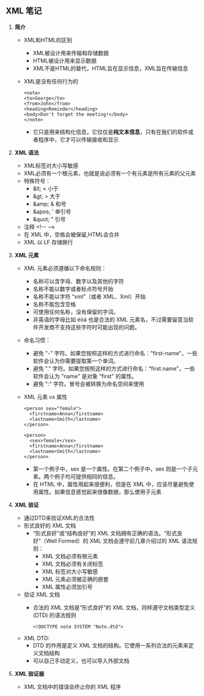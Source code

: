 ## XML 笔记

1. **简介**

     * XML和HTML的区别
       * XML被设计用来传输和存储数据
       * HTML被设计用来显示数据
       * XML不是HTML的替代，HTML旨在显示信息，XML旨在传输信息
     * XML是没有任何行为的

        ```
        <note>
        <to>George</to>
        <from>John</from>
        <heading>Reminder</heading>
        <body>Don't forget the meeting!</body>
        </note>
        ```
       * 它只是用来结构化信息，它仅仅是**纯文本信息**，只有在我们的软件或者程序中，它才可以传输接收和显示

2. **XML 语法**

      * XML标签对大小写敏感
      * XML必须有一个根元素，也就是说必须有一个有元素是所有元素的父元素
      * 特殊符号：
        * \&lt;	<	小于
        * \&gt;	>	大于
        * \&amp;	&	和号
        * \&apos;	'	单引号
        * \&quot;	"	引号
      * 注释 \<!-- -->
      * 在 XML 中，空格会被保留,HTML会合并
      * XML 以 LF 存储换行

3. **XML 元素**

      * XML 元素必须遵循以下命名规则：
        * 名称可以含字母、数字以及其他的字符
        * 名称不能以数字或者标点符号开始
        * 名称不能以字符 “xml”（或者 XML、Xml）开始
        * 名称不能包含空格
        * 可使用任何名称，没有保留的字词。
        * 非英语的字母比如 éòá 也是合法的 XML 元素名，不过需要留意当软件开发商不支持这些字符时可能出现的问题。
      * 命名习惯：
        * 避免 "-" 字符。如果您按照这样的方式进行命名："first-name"，一些软件会认为你需要提取第一个单词。
        * 避免 "." 字符。如果您按照这样的方式进行命名："first.name"，一些软件会认为 "name" 是对象 "first" 的属性。
        * 避免 ":" 字符。冒号会被转换为命名空间来使用
      * XML 元素 vs 属性

        ```
        <person sex="female">
          <firstname>Anna</firstname>
          <lastname>Smith</lastname>
        </person>

        <person>
          <sex>female</sex>
          <firstname>Anna</firstname>
          <lastname>Smith</lastname>
        </person>
        ```
        * 第一个例子中，sex 是一个属性。在第二个例子中，sex 则是一个子元素。两个例子均可提供相同的信息。
        * 在 HTML 中，属性用起来很便利，但是在 XML 中，应该尽量避免使用属性。如果信息感觉起来很像数据，那么使用子元素

4. **XML 验证**

      * 通过DTD来验证XML的合法性
      * 形式良好的 XML 文档
        * “形式良好”或“结构良好”的 XML 文档拥有正确的语法。“形式良好”（Well Formed）的 XML 文档会遵守前几章介绍过的 XML 语法规则：
          * XML 文档必须有根元素
          * XML 文档必须有关闭标签
          * XML 标签对大小写敏感
          * XML 元素必须被正确的嵌套
          * XML 属性必须加引号
      * 验证 XML 文档
        * 合法的 XML 文档是“形式良好”的 XML 文档，同样遵守文档类型定义 (DTD) 的语法规则

          ```
          <!DOCTYPE note SYSTEM "Note.dtd">
          ```
      * XML DTD:
        * DTD 的作用是定义 XML 文档的结构。它使用一系列合法的元素来定义文档结构
        * 可以自己手动定义，也可以导入外部文档

5. **XML 验证器**

      * XML 文档中的错误会终止你的 XML 程序


